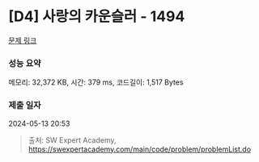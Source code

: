 # [D4] 사랑의 카운슬러 - 1494 

[문제 링크](https://swexpertacademy.com/main/code/problem/problemDetail.do?contestProbId=AV2b_WPaAEIBBASw) 

### 성능 요약

메모리: 32,372 KB, 시간: 379 ms, 코드길이: 1,517 Bytes

### 제출 일자

2024-05-13 20:53



> 출처: SW Expert Academy, https://swexpertacademy.com/main/code/problem/problemList.do